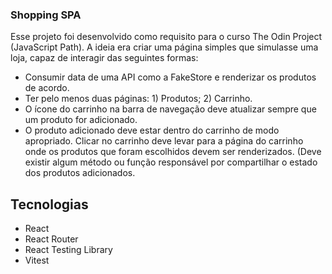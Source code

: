 ### Shopping SPA 

Esse projeto foi desenvolvido como requisito para o curso The Odin Project (JavaScript Path). A ideia era criar uma página simples que simulasse uma loja, capaz de interagir das seguintes formas:

- Consumir data de uma API como a FakeStore e renderizar os produtos de acordo.
- Ter pelo menos duas páginas: 1) Produtos; 2) Carrinho.
- O ícone do carrinho na barra de navegação deve atualizar sempre que um produto for adicionado.
- O produto adicionado deve estar dentro do carrinho de modo apropriado. Clicar no carrinho deve levar para a página do carrinho onde os produtos que foram escolhidos devem ser renderizados. (Deve existir algum método ou função responsável por compartilhar o estado dos produtos adicionados.

## Tecnologias
- React 
- React Router
- React Testing Library
- Vitest



